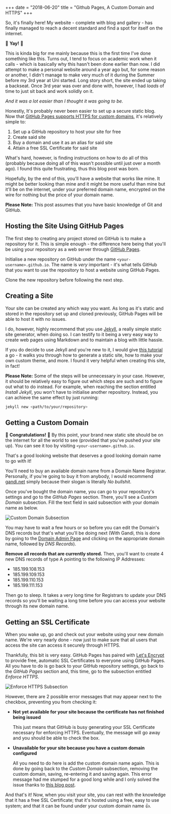 +++
date = "2018-06-20"
title = "Github Pages, A Custom Domain and HTTPS"
+++

So, it's finally here! My website - complete with blog and gallery - has finally managed to reach a decent standard and find a spot for itself on the internet.

:tada: **Yay!** :tada:

This is kinda big for me mainly because this is the first time I've done something like this. Turns out, I tend to focus on academic work when it calls - which is basically why this hasn't been done earlier than now. I did attempt to make a personal website around a year ago but, for some reason or another, I didn't manage to make very much of it during the Summer before my 3rd year at Uni started. Long story short, the site ended up taking a backseat. Once 3rd year was over and done with, however, I had *loads* of time to just sit back and work solidly on it.

*And it was a lot easier than I thought it was going to be.*

Honestly, It's probably never been easier to set up a secure static blog. Now that [GitHub Pages supports HTTPS for custom domains], it's relatively simple to:

1. Set up a GitHub repository to host your site for free
2. Create said site
3. Buy a domain and use it as an alias for said site
4. Attain a free SSL Certificate for said site

What's hard, however, is finding instructions on how to do all of this (probably because doing all of this wasn't possible until just over a month ago). I found this quite frustrating, thus this blog post was born.

Hopefully, by the end of this, you'll have a website that works like mine. It might be better looking than mine and it might be more useful than mine but it'll be on the internet, under your preferred domain name, encrypted on the wire for nothing but the price of your domain name.

**Please Note:** This post assumes that you have basic knowledge of Git and GitHub.

## Hosting the Site Using GitHub Pages

The first step to creating any project stored on GitHub is to make a repository for it. This is simple enough - the difference here being that you'll be using your repository as a web server through [GitHub Pages].

Initialise a new repository on GitHub under the name `<your-username>.github.io`. The name is *very* important - it's what tells GitHub that you want to use the repository to host a website using GitHub Pages.

Clone the new repository before following the next step.

## Creating a Site

Your site can be created any which way you want. As long as it's static and stored in the repository set up and cloned previously, GitHub Pages will be able to host it with no issues.

I do, however, highly recommend that you use [Jekyll], a really simple static site generator, when doing so. I can testify to it being a very easy way to create web pages using Markdown and to maintain a blog with little hassle.

If you do decide to use Jekyll and you're new to it, I would give [this tutorial] a go - it walks you through how to generate a static site, how to make your own custom theme, and more. I found it very helpful when creating this site, in fact!

**Please Note:** Some of the steps will be unnecessary in your case. However, it should be relatively easy to figure out which steps are such and to figure out what to do instead. For example, when reaching the section entitled *Install Jekyll*, you won't have to initialise another repository. Instead, you can achieve the same effect by just running:

```bash
jekyll new <path/to/your/repository>
```

## Getting a Custom Domain

:confetti_ball: **Congratulations!** :confetti_ball: By this point, your brand new static site should be on the internet for all the world to see (provided that you've pushed your site up). You can see it too by visiting `<your-username>.github.io`.

That's a good looking website that deserves a good looking domain name to go with it!

You'll need to buy an available domain name from a Domain Name Registrar. Personally, if you're going to buy it from anybody, I would recommend [gandi.net] simply because their slogan is literally *No bullshit*.

Once you've bought the domain name, you can go to your repository's settings and go to the *GitHub Pages* section. There, you'll see a *Custom Domain* subsection. Fill the text field in said subsection with your domain name as below.

![Custom Domain Subsection](/posts/github-pages-custom-domain-https/custom_domain.png)

You may have to wait a few hours or so before you can edit the Domain's DNS records but that's what you'll be doing next (With Gandi, this is done by going to the [Domain Admin Page] and clicking on the appropriate domain name, followed by *DNS Records*).

**Remove all records that are currently stored.** Then, you'll want to create 4 new DNS records of type A pointing to the following IP Addresses:

- 185.199.108.153
- 185.199.109.153
- 185.199.110.153
- 185.199.111.153

Then go to sleep. It takes a very long time for Registrars to update your DNS records so you'll be waiting a long time before you can access your website through its new domain name.

## Getting an SSL Certificate

When you wake up, go and check out your website using your new domain name. We're very nearly done - now just to make sure that all users that access the site can access it securely through HTTPS.

Thankfully, this bit is very easy. GitHub Pages has paired with [Let's Encrypt] to provide free, automatic SSL Certificates to everyone using GitHub Pages. All you have to do is go back to your GitHub repository settings, go back to the *GitHub Pages* section and, this time, go to the subsection entitled *Enforce HTTPS*.

![Enforce HTTPS Subsection](/posts/github-pages-custom-domain-https/enforce_https.png)

However, there are 2 possible error messages that may appear next to the checkbox, preventing you from checking it:

- **Not yet available for your site because the certificate has not finished being issued**

  This just means that GitHub is busy generating your SSL Certificate necessary for enforcing HTTPS. Eventually, the message will go away and you should be able to check the box.

- **Unavailable for your site because you have a custom domain configured**
  
  All you need to do here is add the custom domain name again. This is done by going back to the *Custom Domain* subsection, removing the custom domain, saving, re-entering it and saving again. This error message had me stumped for a good long while and I only solved the issue thanks to [this blog post].

And that's it! Now, when you visit your site, you can rest with the knowledge that it has a free SSL Certificate; that it's hosted using a free, easy to use system; and that it can be found under your custom domain name :+1:.

[GitHub Pages supports HTTPS for custom domains]: https://blog.github.com/2018-05-01-github-pages-custom-domains-https/
[GitHub Pages]: https://pages.github.com/
[Jekyll]: https://jekyllrb.com/
[this tutorial]: https://www.taniarascia.com/make-a-static-website-with-jekyll/
[gandi.net]: https://www.gandi.net
[Domain Admin Page]: https://admin.gandi.net/domain/
[Let's Encrypt]: https://letsencrypt.org/
[this blog post]: https://timeandupdate.com/2018/05/custom-domain-in-github-page-support-https/
